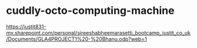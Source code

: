 # cuddly-octo-computing-machine
https://justit831-my.sharepoint.com/personal/sireeshabheemarasetti_bootcamp_justit_co_uk/Documents/GLA4PROJECT1%20-%20Bhanu.odp?web=1
